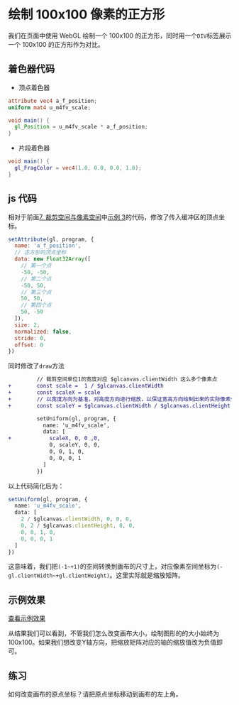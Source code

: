 # 绘制 100x100 像素的正方形

我们在页面中使用 WebGL 绘制一个 100x100 的正方形，同时用一个`DIV`标签展示一个 100x100 的正方形作为对比。

## 着色器代码

- 顶点着色器

```glsl
attribute vec4 a_f_position;
uniform mat4 u_m4fv_scale;

void main() {
  gl_Position = u_m4fv_scale * a_f_position;
}
```

- 片段着色器

```glsl
void main() {
  gl_FragColor = vec4(1.0, 0.0, 0.0, 1.0);
}
```

## js 代码

相对于前面[7. 裁剪空间与像素空间](../7.%20%E8%A3%81%E5%89%AA%E7%A9%BA%E9%97%B4%E4%B8%8E%E5%83%8F%E7%B4%A0%E7%A9%BA%E9%97%B4/)中[示例 3](../7.%20%E8%A3%81%E5%89%AA%E7%A9%BA%E9%97%B4%E4%B8%8E%E5%83%8F%E7%B4%A0%E7%A9%BA%E9%97%B4/demo3/)的代码，修改了传入缓冲区的顶点坐标。

```js
setAttribute(gl, program, {
  name: 'a_f_position',
  // 正方形的顶点坐标
  data: new Float32Array([
    // 第一个点
    -50, -50,
    // 第二个点
    -50, 50,
    // 第三个点
    50, 50,
    // 第四个点
    50, -50
  ]),
  size: 2,
  normalized: false,
  stride: 0,
  offset: 0
})
```

同时修改了`draw`方法

```diff
         // 裁剪空间单位1的宽度对应 $glcanvas.clientWidth 这么多个像素点
+        const scale =  1 / $glcanvas.clientWidth
+        const scaleX = scale
+        // 以宽度方向为基准，对高度方向进行缩放，以保证宽高方向绘制出来的实际像素值相同
+        const scaleY = $glcanvas.clientWidth / $glcanvas.clientHeight * scaleX

         setUniform(gl, program, {
           name: 'u_m4fv_scale',
           data: [
+            scaleX, 0, 0 ,0,
             0, scaleY, 0, 0,
             0, 0, 1, 0,
             0, 0, 0, 1
           ]
         })
```

以上代码简化后为：

```ts
setUniform(gl, program, {
  name: 'u_m4fv_scale',
  data: [
    2 / $glcanvas.clientWidth, 0, 0, 0,
    0, 2 / $glcanvas.clientHeight, 0, 0,
    0, 0, 1, 0,
    0, 0, 0, 1
  ]
})
```
这意味着，我们把`(-1~+1)`的空间转换到画布的尺寸上，对应像素空间坐标为`(-gl.clientWidth~+gl.clientHeight)`。这里实际就是缩放矩阵。

## 示例效果

[查看示例效果](./demo.html)

从结果我们可以看到，不管我们怎么改变画布大小，绘制图形的的大小始终为 100x100。如果我们想改变Y轴方向，把缩放矩阵对应的轴的缩放值改为负值即可。

## 练习

如何改变画布的原点坐标？请把原点坐标移动到画布的左上角。
